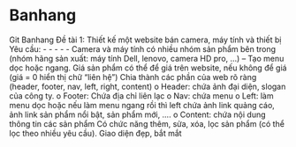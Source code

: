 # Banhang
Git Banhang
Đề tài 1: 
Thiết kế một website bán camera, máy tính và thiết bị 
Yêu cầu: - - - - - 
Camera và máy tính có nhiều nhóm sản phẩm bên trong (nhóm hãng sản xuất: 
máy tính Dell, lenovo, camera HD pro, …) – Tạo menu dọc hoặc ngang. 
Giá sản phẩm có thể để giá trên website, nếu không để giá (giá = 0 hiển thị chữ 
“liên hệ”) 
Chia thành các phần của web rõ ràng (header, footer, nav, left, right, content) 
o Header: chứa ảnh đại diện, slogan của công ty. 
o Footer: Chứa địa chỉ liên lạc 
o Nav: chứa menu 
o Left: làm menu dọc hoặc nếu làm menu ngang rồi thì left chứa ảnh link 
quảng cáo, ảnh link sản phẩm nổi bật, sản phẩm mới, …. 
o Content: chứa nội dung thông tin các sản phẩm 
Có chức năng thêm, sửa, xóa, lọc sản phẩm (có thể lọc theo nhiều yêu cầu). 
Giao diện đẹp, bắt mắt